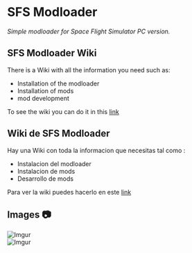 # SFS Modloader
_Simple modloader for Space Flight Simulator PC version._

## SFS Modloader Wiki
There is a Wiki with all the information you need such as:
* Installation of the modloader
* Installation of mods
* mod development

To see the wiki you can do it in this [link](https://github.com/105-Code/SFS-Modloader/wiki)
## Wiki de SFS Modloader
Hay una Wiki con toda la informacion que necesitas tal como :
* Instalacion del modloader
* Instalacion de mods
* Desarrollo de mods  

Para ver la wiki puedes hacerlo en este [link](https://github.com/105-Code/SFS-Modloader/wiki)

## Images 📷
![Imgur](https://i.imgur.com/Cps6Gji.png)  
![Imgur](https://user-images.githubusercontent.com/100789522/156414850-ad808fc7-bfd6-4dfc-a473-cdce868433fa.png) 
